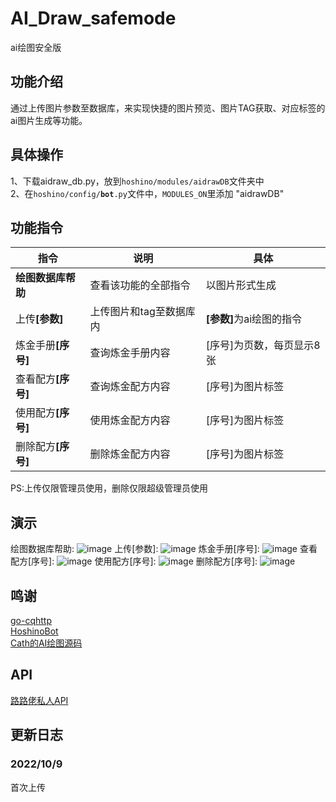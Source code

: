 # AI_Draw_safemode
ai绘图安全版
## 功能介绍
通过上传图片参数至数据库，来实现快捷的图片预览、图片TAG获取、对应标签的ai图片生成等功能。
## 具体操作
1、下载aidraw_db.py，放到<code>hoshino/modules/aidrawDB</code>文件夹中\
2、在<code>hoshino/config/__bot__.py</code>文件中，<code>MODULES_ON</code>里添加 "aidrawDB"
## 功能指令
|  指令   | 说明  | 具体  |
|  ----  | ----  | ----  |
| <b>绘图数据库帮助</b>  |  查看该功能的全部指令  | 以图片形式生成  |
| 上传<b>[参数]</b>  | 上传图片和tag至数据库内  | <b>[参数]</b>为ai绘图的指令  |
| 炼金手册<b>[序号]</b>  | 查询炼金手册内容  | [序号]为页数，每页显示8张  |
| 查看配方<b>[序号]</b>  | 查询炼金配方内容  | [序号]为图片标签  |
| 使用配方<b>[序号]</b>  | 使用炼金配方内容  | [序号]为图片标签  |
| 删除配方<b>[序号]</b>  | 删除炼金配方内容  | [序号]为图片标签  |
PS:上传仅限管理员使用，删除仅限超级管理员使用
## 演示
绘图数据库帮助:
![image](https://github.com/jiyemengmei/AI_Draw_safemode/blob/main/image/%E7%BB%98%E5%9B%BE%E6%95%B0%E6%8D%AE%E5%BA%93%E5%B8%AE%E5%8A%A9.png)
上传[参数]:
![image](https://github.com/jiyemengmei/AI_Draw_safemode/blob/main/image/%E4%B8%8A%E4%BC%A0.png)
炼金手册[序号]:
![image](https://github.com/jiyemengmei/AI_Draw_safemode/blob/main/image/%E7%82%BC%E9%87%91%E6%89%8B%E5%86%8C.png)
查看配方[序号]:
![image](https://github.com/jiyemengmei/AI_Draw_safemode/blob/main/image/%E6%9F%A5%E7%9C%8B%E9%85%8D%E6%96%B9.png)
使用配方[序号]:
![image](https://github.com/jiyemengmei/AI_Draw_safemode/blob/main/image/%E4%BD%BF%E7%94%A8%E9%85%8D%E6%96%B9.png)
删除配方[序号]:
![image](https://github.com/jiyemengmei/AI_Draw_safemode/blob/main/image/%E5%88%A0%E9%99%A4%E9%85%8D%E6%96%B9.png)
## 鸣谢
<a href="https://github.com/Mrs4s/go-cqhttp" target="_BLANK">go-cqhttp</a>\
<a href="https://github.com/Ice-Cirno/HoshinoBot" target="_BLANK">HoshinoBot</a>\
<a href="" target="_BLANK">Cath的AI绘图源码</a>
## API
<a href="" target="_BLANK">路路佬私人API</a>
## 更新日志
### 2022/10/9
首次上传
